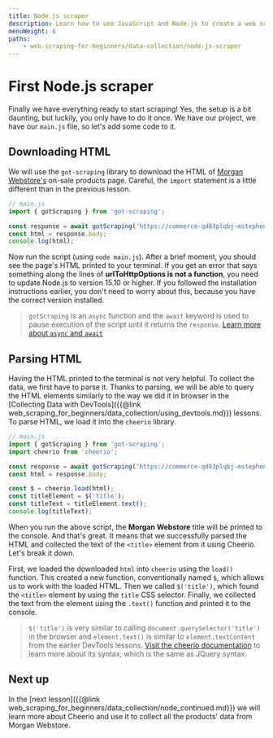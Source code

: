 ```yaml
---
title: Node.js scraper
description: Learn how to use JavaScript and Node.js to create a web scraper, plus take advantage of the cheerio and got-scraping libraries to make your job easier.
menuWeight: 6
paths:
    - web-scraping-for-beginners/data-collection/node-js-scraper
---
```


# [](#first-scraper) First Node.js scraper

Finally we have everything ready to start scraping! Yes, the setup is a bit daunting, but luckily, you only have to do it once. We have our project, we have our `main.js` file, so let's add some code to it.

## [](#downloading-html) Downloading HTML

We will use the `got-scraping` library to download the HTML of <a href="https://commerce-qd83plqbj-mstephen19.vercel.app/search/on-sale" target="_blank">Morgan Webstore's</a> on-sale products page. Careful, the `import` statement is a little different than in the previous lesson.

```JavaScript
// main.js
import { gotScraping } from 'got-scraping';

const response = await gotScraping('https://commerce-qd83plqbj-mstephen19.vercel.app/search/on-sale');
const html = response.body;
console.log(html);
```

Now run the script (using `node main.js`). After a brief moment, you should see the page's HTML printed to your terminal. If you get an error that says something along the lines of **urlToHttpOptions is not a function**, you need to update Node.js to version 15.10 or higher. If you followed the installation instructions earlier, you don't need to worry about this, because you have the correct version installed.

> `gotScraping` is an `async` function and the `await` keyword is used to pause execution of the script until it returns the `response`. [Learn more about `async` and `await`](https://javascript.info/async-await)

## [](#parsing-html) Parsing HTML

Having the HTML printed to the terminal is not very helpful. To collect the data, we first have to parse it. Thanks to parsing, we will be able to query the HTML elements similarly to the way we did it in browser in the [Collecting Data with DevTools]({{@link web_scraping_for_beginners/data_collection/using_devtools.md}}) lessons. To parse HTML, we load it into the `cheerio` library.

```JavaScript
// main.js
import { gotScraping } from 'got-scraping';
import cheerio from 'cheerio';

const response = await gotScraping('https://commerce-qd83plqbj-mstephen19.vercel.app/search/on-sale');
const html = response.body;

const $ = cheerio.load(html);
const titleElement = $('title');
const titleText = titleElement.text();
console.log(titleText);
```

When you run the above script, the **Morgan Webstore** title will be printed to the console. And that's great. It means that we successfully parsed the HTML and collected the text of the `<title>` element from it using Cheerio. Let's break it down.

First, we loaded the downloaded `html` into `cheerio` using the `load()` function. This created a new function, conventionally named `$`, which allows us to work with the loaded HTML. Then we called `$('title')`, which found the `<title>` element by using the `title` CSS selector. Finally, we collected the text from the element using the `.text()` function and printed it to the console.

> `$('title')` is very similar to calling `document.querySelector('title')` in the browser and `element.text()` is similar to `element.textContent` from the earlier DevTools lessons. <a href="https://github.com/cheeriojs/cheerio#readme" target="_blank">Visit the cheerio documentation</a> to learn more about its syntax, which is the same as JQuery syntax.

## [](#next) Next up

In the [next lesson]({{@link web_scraping_for_beginners/data_collection/node_continued.md}}) we will learn more about Cheerio and use it to collect all the products' data from Morgan Webstore.
